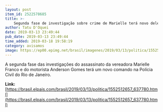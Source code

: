 ```yaml
---
layout: post
item_id: 2522578685
title: >-
    Segunda fase de investigação sobre crime de Marielle terá novo delegado
author: Tatu D'Oquei
date: 2019-03-13 23:49:44
pub_date: 2019-03-13 23:49:44
time_added: 2019-03-18 19:58:19
category: avisamos
image: https://ep00.epimg.net/brasil/imagenes/2019/03/13/politica/1552512657_637780_1552515221_rrss_normal.jpg
---
```


A segunda fase das investigações do assassinato da vereadora Marielle Franco e do motorista Anderson Gomes terá um novo comando na Polícia Civil do Rio de Janeiro.

**Link:** [https://brasil.elpais.com/brasil/2019/03/13/politica/1552512657_637780.html](https://brasil.elpais.com/brasil/2019/03/13/politica/1552512657_637780.html)

